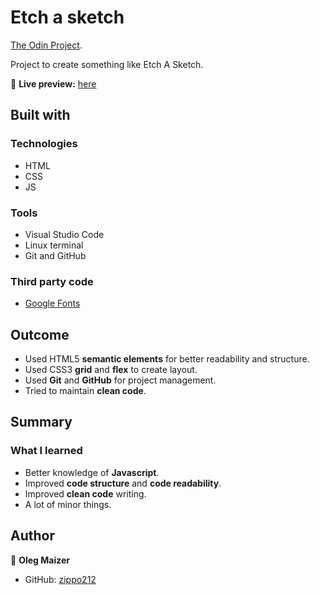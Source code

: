 # Etch a sketch
[The Odin Project](https://www.theodinproject.com/lessons/foundations-etch-a-sketch).

Project to create something like Etch A Sketch.

🔗 **Live preview:** [here](https://zippo212.github.io/etch-a-sketch/)

## Built with

### Technologies

* HTML
* CSS
* JS

### Tools

* Visual Studio Code
* Linux terminal
* Git and GitHub

### Third party code

* [Google Fonts](https://fonts.google.com/)

## Outcome

* Used HTML5 **semantic elements** for better readability and structure.
* Used CSS3 **grid** and **flex** to create layout.
* Used **Git** and **GitHub** for project management.
* Tried to maintain **clean code**.

## Summary

### What I learned

* Better knowledge of **Javascript**.
* Improved **code structure** and **code readability**.
* Improved **clean code** writing.
* A lot of minor things.

## Author

👤 **Oleg Maizer**
* GitHub: [zippo212](https://github.com/zippo212)